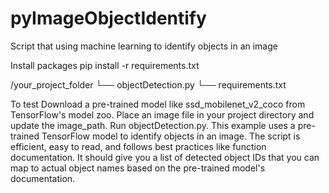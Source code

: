 # pyImageObjectIdentify
Script that using machine learning to identify objects in an image

Install packages
pip install -r requirements.txt

/your_project_folder
  └── objectDetection.py
  └── requirements.txt

To test
Download a pre-trained model like ssd_mobilenet_v2_coco from TensorFlow's model zoo.
Place an image file in your project directory and update the image_path.
Run objectDetection.py.
This example uses a pre-trained TensorFlow model to identify objects in an image. 
The script is efficient, easy to read, and follows best practices like function 
documentation. It should give you a list of detected object IDs that you can map to 
actual object names based on the pre-trained model's documentation.
